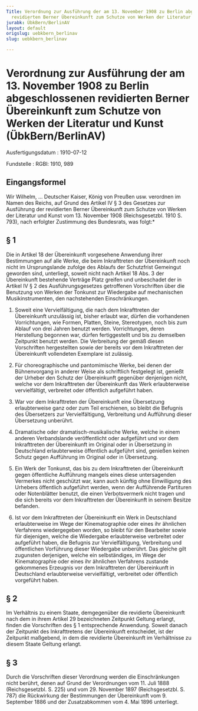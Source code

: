 ```yaml
---
Title: Verordnung zur Ausführung der am 13. November 1908 zu Berlin abgeschlossenen
  revidierten Berner Übereinkunft zum Schutze von Werken der Literatur und Kunst
jurabk: ÜbkBern/BerlinAV
layout: default
origslug: uebkbern_berlinav
slug: uebkbern_berlinav

---
```


# Verordnung zur Ausführung der am 13. November 1908 zu Berlin abgeschlossenen revidierten Berner Übereinkunft zum Schutze von Werken der Literatur und Kunst (ÜbkBern/BerlinAV)

Ausfertigungsdatum
:   1910-07-12

Fundstelle
:   RGBl: 1910, 989



## Eingangsformel

Wir Wilhelm, ... Deutscher Kaiser, König von Preußen usw.
verordnen im Namen des Reichs, auf Grund des Artikel IV § 3 des
Gesetzes zur Ausführung der revidierten Berner Übereinkunft zum
Schutze von Werken der Literatur und Kunst vom 13. November 1908
(Reichsgesetzbl. 1910 S. 793), nach erfolgter Zustimmung des
Bundesrats, was folgt:\*


## § 1

Die in Artikel 18 der Übereinkunft vorgesehene Anwendung ihrer
Bestimmungen auf alle Werke, die beim Inkrafttreten der Übereinkunft
noch nicht im Ursprungslande zufolge des Ablaufs der Schutzfrist
Gemeingut geworden sind, unterliegt, soweit nicht nach Artikel 18 Abs.
3 der Übereinkunft bestehende Verträge Platz greifen und unbeschadet
der in Artikel IV § 2 des Ausführungsgesetzes getroffenen Vorschriften
über die Benutzung von Werken der Tonkunst zur Wiedergabe auf
mechanischen Musikinstrumenten, den nachstehenden Einschränkungen.

1.  Soweit eine Vervielfältigung, die nach dem Inkrafttreten der
    Übereinkunft unzulässig ist, bisher erlaubt war, dürfen die
    vorhandenen Vorrichtungen, wie Formen, Platten, Steine, Stereotypen,
    noch bis zum Ablauf von drei Jahren benutzt werden. Vorrichtungen,
    deren Herstellung begonnen war, dürfen fertiggestellt und bis zu
    demselben Zeitpunkt benutzt werden. Die Verbreitung der gemäß diesen
    Vorschriften hergestellten sowie der bereits vor dem Inkrafttreten der
    Übereinkunft vollendeten Exemplare ist zulässig.


2.  Für choreographische und pantomimische Werke, bei denen der
    Bühnenvorgang in anderer Weise als schriftlich festgelegt ist, genießt
    der Urheber den Schutz der Übereinkunft gegenüber denjenigen nicht,
    welche vor dem Inkrafttreten der Übereinkunft das Werk erlaubterweise
    vervielfältigt, verbreitet oder öffentlich aufgeführt haben.


3.  War vor dem Inkrafttreten der Übereinkunft eine Übersetzung
    erlaubterweise ganz oder zum Teil erschienen, so bleibt die Befugnis
    des Übersetzers zur Vervielfältigung, Verbreitung und Aufführung
    dieser Übersetzung unberührt.


4.  Dramatische oder dramatisch-musikalische Werke, welche in einem
    anderen Verbandslande veröffentlicht oder aufgeführt und vor dem
    Inkrafttreten der Übereinkunft im Original oder in Übersetzung in
    Deutschland erlaubterweise öffentlich aufgeführt sind, genießen keinen
    Schutz gegen Aufführung im Original oder in Übersetzung.


5.  Ein Werk der Tonkunst, das bis zu dem Inkrafttreten der Übereinkunft
    gegen öffentliche Aufführung mangels eines diese untersagenden
    Vermerkes nicht geschützt war, kann auch künftig ohne Einwilligung des
    Urhebers öffentlich aufgeführt werden, wenn der Aufführende Partituren
    oder Notenblätter benutzt, die einen Verbotsvermerk nicht tragen und
    die sich bereits vor dem Inkrafttreten der Übereinkunft in seinem
    Besitze befanden.


6.  Ist vor dem Inkrafttreten der Übereinkunft ein Werk in Deutschland
    erlaubterweise im Wege der Kinematographie oder eines ihr ähnlichen
    Verfahrens wiedergegeben worden, so bleibt für den Bearbeiter sowie
    für diejenigen, welche die Wiedergabe erlaubterweise verbreitet oder
    aufgeführt haben, die Befugnis zur Vervielfältigung, Verbreitung und
    öffentlichen Vorführung dieser Wiedergabe unberührt. Das gleiche gilt
    zugunsten derjenigen, welche ein selbständiges, im Wege der
    Kinematographie oder eines ihr ähnlichen Verfahrens zustande
    gekommenes Erzeugnis vor dem Inkrafttreten der Übereinkunft in
    Deutschland erlaubterweise vervielfältigt, verbreitet oder öffentlich
    vorgeführt haben.





## § 2

Im Verhältnis zu einem Staate, demgegenüber die revidierte
Übereinkunft nach dem in ihrem Artikel 29 bezeichneten Zeitpunkt
Geltung erlangt, finden die Vorschriften des § 1 entsprechende
Anwendung. Soweit danach der Zeitpunkt des Inkrafttretens der
Übereinkunft entscheidet, ist der Zeitpunkt maßgebend, in dem die
revidierte Übereinkunft im Verhältnisse zu diesem Staate Geltung
erlangt.


## § 3

Durch die Vorschriften dieser Verordnung werden die Einschränkungen
nicht berührt, denen auf Grund der Verordnungen vom 11. Juli 1888
(Reichsgesetzbl. S. 225) und vom 29. November 1897 (Reichsgesetzbl. S.
787) die Rückwirkung der Bestimmungen der Übereinkunft vom 9.
September 1886 und der Zusatzabkommen vom 4. Mai 1896 unterliegt.

